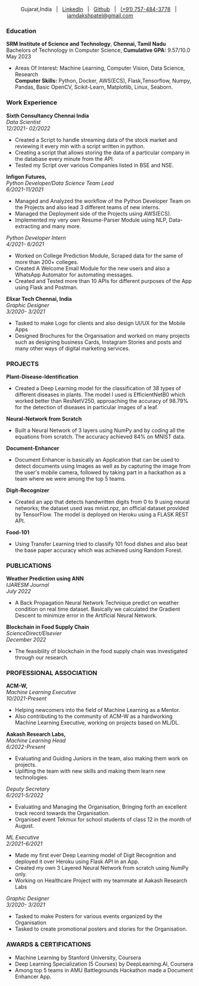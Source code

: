  <p style = "text-align: center">
                <a style = "text-align: center"> Gujarat,India</a> <span>&nbsp;</span> | <span>&nbsp;</span>
                <a style='text-align: center;' href="https://linkedin.com/in/iamdaksh/">LinkedIn</a> <span>&nbsp;</span> | <span>&nbsp;</span>
                <a style='text-align: center;' href="https://github.com/helloitsdaksh/">Github</a> <span>&nbsp;</span> | <span>&nbsp;</span>
                <a style='text-align: center;' href="(+91) 757-484-3778">(+91) 757-484-3778</a> <span>&nbsp;</span> | <span>&nbsp;</span>
                <a style='text-align: center;' href="iamdakshpatel@gmail.com">iamdakshpatel@gmail.com</a>
</p>

 ### Education 
**SRM Institute of Science and Technology**, **Chennai, Tamil Nadu** <br>
Bachelors of Technology in Computer Science, **Cumulative GPA:** 9.57/10.0<br> May 2023
* Areas Of Interest: Machine Learning, Computer Vision, Data Science, Research  
**Computer Skills:** Python, Docker, AWS(ECS), Flask,Tensorflow, Numpy, Pandas, Basic OpenCV, Scikit-Learn, Matplotlib, Linux, Seaborn.     

### Work Experience
**Sixth Consultancy Chennai India** <br>
*Data Scientist* <br>
*12/2021- 02/2022*

  * Created a Script to handle streaming data of the stock market and reviewing it every min with a script written in python.
  * Creating a script that allows storing the data of a particular company in the database every minute from the API.
  * Tested my Script over various Companies listed in BSE and NSE.
            

**Infigon Futures,** <br>
*Python Developer/Data Science Team Lead* <br>
*6/2021-11/2021*
        
  * Managed and Analyzed the workflow of the Python Developer Team on the Projects and also lead 3 different teams of new interns.
  * Managed the Deployment side of the Projects using AWS(ECS).
  * Implemented my very own Resume-Parser Module using NLP, Data-extracting and many more.
            
*Python Developer Intern*<br> 
*4/2021- 6/2021*
  
  * Worked on College Prediction Module, Scraped data for the same of more than 200+ colleges.
  * Created A Welcome Email Module for the new users and also a WhatsApp Automator for automating messages.
  * Created and Tested more than 10 APIs for different purposes of the App using Flask and Postman.
            
**Elixar Tech Chennai, India** <br>
*Graphic Designer*<br> 
*3/2020- 3/2021*
            
  * Tasked to make Logo for clients and also design UI/UX for the Mobile Apps
  * Designed Brochures for the Organisation and worked on many projects such as designing business Cards, Instagram Stories and posts and many other ways of digital marketing services.
  
### PROJECTS                      
**Plant-Disease-Identification** <br>
* Created a Deep Learning model for the classification of 38 types of different diseases in plants. The model I used is EfficientNetB0 which worked better than ResNetV250, approaching the accuracy of 98.79% for the detection of diseases in particular images of a leaf.

**Neural-Network from Scratch**<br>
* Built a Neural Network of 3 layers using NumPy and by coding all the equations from scratch. The accuracy achieved 84% on MNIST data.

**Document-Enhancer** <br>
* Document Enhancer is basically an Application that can be used to detect documents using Images as well as by capturing the image from the user's mobile camera, followed by taking part in a hackathon as a team where we were among the top 5 teams.

**Digit-Recognizer**<br>
* Created an app that detects handwritten digits from 0 to 9 using neural networks; the dataset used was mnist.npz, an official dataset provided by TensorFlow. The model is deployed on Heroku using a FLASK REST API.

**Food-101**<br>
* Using Transfer Learning tried to classify 101 food dishes and also beat the base paper accuracy which was achieved using Random Forest.
  
### PUBLICATIONS
**Weather Prediction using ANN**<br>
*IJARESM Journal*<br>
*July 2022*<br>
   * A Back Propagation Neural Network Technique predict on weather condition on real time dataset. Basically we calculated the Gradient Descent to minimize error in the Artificial Neural Network.
 
**Blockchain in Food Supply Chain**<br>
*ScienceDirect/Elsevier*<br>
*December 2022*<br>
* The feasibility of blockchain in the food supply chain was investigated through our research.

### PROFESSIONAL ASSOCIATION

**ACM-W,** <br>
*Machine Learning Executive* <br>
*10/2021-Present*
* Helping newcomers into the field of Machine Learning as a Mentor.
* Also contributing to the community of ACM-W as a hardworking Machine Learning Executive, working on projects based on ML/DL.

**Aakash Research Labs,** <br>
*Machine Learning Head* <br>
*6/2022-Present*
* Evaluating and Guiding Juniors in the team, also making them work on projects.
* Uplifting the team with new skills and making them learn new technologies.

*Deputy Secretary* <br>
*6/2021-5/2022*
* Evaluating and Managing the Organisation, Bringing forth an excellent track record towards the Organisation.
* Organised event Tekmux for school students of class 12 in the month of August.

*ML Executive* <br>
*2/2021-6/2021*
* Made my first ever Deep Learning model of Digit Recognition and deployed it over Heroku using Flask API in an App.
* Created my own 3 Layered Neural Network from scratch using NumPy only.                        
* Working on Healthcare Project with my teammate at Aakash Research Labs

*Graphic Designer* <br>
*3/2020- 3/2021*
* Tasked to make Posters for various events organized by the Organisation
* Tasked to create promotional posters and stories for the Organisation. 

### AWARDS & CERTIFICATIONS
* Machine Learning by Stanford University, Coursera
* Deep Learning Specialization (5 Courses) by DeepLearning.AI, Coursera
* Among top 5 teams in AMU Battlegrounds Hackathon made a Document Enhancer App.
 